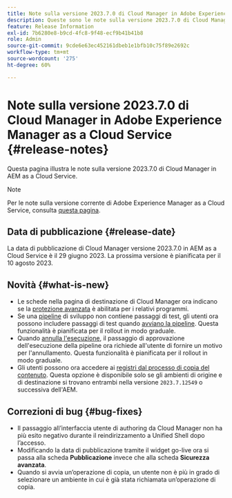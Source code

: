 ```yaml
---
title: Note sulla versione 2023.7.0 di Cloud Manager in Adobe Experience Manager as a Cloud Service
description: Queste sono le note sulla versione 2023.7.0 di Cloud Manager in AEM as a Cloud Service.
feature: Release Information
exl-id: 7b6280e8-b9cd-4fc8-9f48-ecf9b41b41b8
role: Admin
source-git-commit: 9cde6e63ec452161dbeb1e1bfb10c75f89e2692c
workflow-type: tm+mt
source-wordcount: '275'
ht-degree: 60%

---
```


# Note sulla versione 2023.7.0 di Cloud Manager in Adobe Experience Manager as a Cloud Service {#release-notes}

Questa pagina illustra le note sulla versione 2023.7.0 di Cloud Manager in AEM as a Cloud Service.

>[!NOTE]
>
>Per le note sulla versione corrente di Adobe Experience Manager as a Cloud Service, consulta [questa pagina](/help/release-notes/release-notes-cloud/release-notes-current.md).

## Data di pubblicazione {#release-date}

La data di pubblicazione di Cloud Manager versione 2023.7.0 in AEM as a Cloud Service è il 29 giugno 2023. La prossima versione è pianificata per il 10 agosto 2023.

## Novità {#what-is-new}

* Le schede nella pagina di destinazione di Cloud Manager ora indicano se la [protezione avanzata](/help/implementing/cloud-manager/getting-access-to-aem-in-cloud/creating-production-programs.md) è abilitata per i relativi programmi.
* Se una [pipeline](/help/implementing/cloud-manager/configuring-pipelines/introduction-ci-cd-pipelines.md) di sviluppo non contiene passaggi di test, gli utenti ora possono includere passaggi di test quando [avviano la pipeline](/help/implementing/cloud-manager/configuring-pipelines/managing-pipelines.md#running-pipelines). Questa funzionalità è pianificata per il rollout in modo graduale.
* Quando [annulla l&#39;esecuzione](/help/implementing/cloud-manager/configuring-pipelines/managing-pipelines.md#view-details), il passaggio di approvazione dell&#39;esecuzione della pipeline ora richiede all&#39;utente di fornire un motivo per l&#39;annullamento. Questa funzionalità è pianificata per il rollout in modo graduale.
* Gli utenti possono ora accedere ai [registri dal processo di copia del contenuto](/help/implementing/developing/tools/content-copy.md#accessing-logs). Questa opzione è disponibile solo se gli ambienti di origine e di destinazione si trovano entrambi nella versione `2023.7.12549` o successiva dell&#39;AEM.

## Correzioni di bug {#bug-fixes}

* Il passaggio all’interfaccia utente di authoring da Cloud Manager non ha più esito negativo durante il reindirizzamento a Unified Shell dopo l’accesso.
* Modificando la data di pubblicazione tramite il widget go-live ora si passa alla scheda **Pubblicazione** invece che alla scheda **Sicurezza avanzata**.
* Quando si avvia un’operazione di copia, un utente non è più in grado di selezionare un ambiente in cui è già stata richiamata un’operazione di copia.
